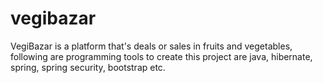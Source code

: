 # vegibazar
VegiBazar is a platform that's deals or sales in fruits and vegetables,  following are programming tools to create this project are java, hibernate, spring, spring security, bootstrap etc.
